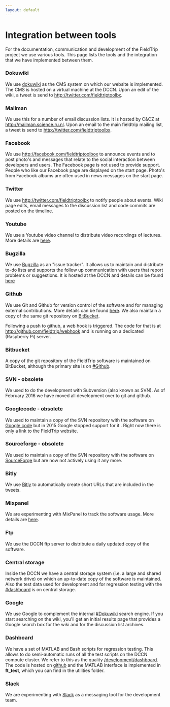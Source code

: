 ```yaml
---
layout: default
---
```


# Integration between tools

For the documentation, communication and development of the FieldTrip project we use various tools. This page lists the tools and the integration that we have implemented between them.


### Dokuwiki

We use [dokuwiki](http://dokuwiki.org/) as the CMS system on which our website is implemented. The CMS is hosted on a virtual machine at the DCCN. Upon an edit of the wiki, a tweet is send to http://twitter.com/fieldtriptoolbx.

### Mailman

We use this for a number of email discussion lists. It is hosted by C&CZ at http://mailman.science.ru.nl. Upon an email to the main fieldtrip mailing list, a tweet is send to http://twitter.com/fieldtriptoolbx.

### Facebook

We use http://facebook.com/fieldtriptoolbox to announce events and to post photo's and messages that relate to the social interaction between developers and users. The Facebook page is not used to provide support. People who like our Facebook page are displayed on the start page. Photo's from Facebook albums are often used in news messages on the start page.

### Twitter

We use http://twitter.com/fieldtriptoolbx to notify people about events. Wiki page edits, email messages to the discussion list and code commits are posted on the timeline.

### Youtube

We use a Youtube video channel to distribute video recordings of lectures. More details are [here](/video).

### Bugzilla

We use [Bugzilla](http://www.bugzilla.org) as an "issue tracker". It allows us to maintain and distribute to-do lists and supports the follow up communication with users that report problems or suggestions. It is hosted at the DCCN and details can be found [here](/bugzilla)

### Github

We use Git and Github for version control of the software and for managing external contributions.  More details can be found [here](/development/git). We also maintain a copy of the same git repository on [BitBucket](/#bitbucket).

Following a push to github, a web hook is triggered. The code for that is at http://github.com/fieldtrip/webhook and is running on a dedicated (Raspberry Pi) server. 

### Bitbucket

A copy of the git repository of the FieldTrip software is maintained on BitBucket, although the primary site is on [#Github](/#Github).

### SVN - obsolete

We used to do the development with Subversion (also known as SVN). As of February 2016 we have moved all development over to git and github. 

### Googlecode - obsolete

We used to maintain a copy of the SVN repository with the software on [Google code](http://code.google.com/p/fieldtrip) but in 2015 Google stopped support for it . Right now there is only a link to the FieldTrip website.

### Sourceforge - obsolete

We used to maintain a copy of the SVN repository with the software on [SourceForge](https://sourceforge.net/projects/fieldtrip/) but are now not actively using it any more.

### Bitly

We use [Bitly](https://bitly.com) to automatically create short URLs that are included in the tweets. 
### Mixpanel

We are experimenting with MixPanel to track the software usage. More details are [here](/faq/tracking).

### Ftp

We use the DCCN ftp server to distribute a daily updated copy of the software.

### Central storage

Inside the DCCN we have a central storage system (i.e. a large and shared network drive) on which an up-to-date copy of the software is maintained. Also the test data used for development and for regression testing with the [#dashboard](/#dashboard) is on central storage.
### Google

We use Google to complement the internal [#Dokuwiki](/#Dokuwiki) search engine. If you start searching on the wiki, you'll get an initial results page that provides a Google search box for the wiki and for the discussion list archives. 

### Dashboard

We have a set of MATLAB and Bash scripts for regression testing. This allows to do semi-automatic runs of all the test scripts on the DCCN compute cluster. We refer to this as the quality [/development/dashboard](/development/dashboard). The code is hosted on [github](https://github.com/fieldtrip/dashboard) and the MATLAB interface is implemented in **ft_test**, which you can find in the utilities folder.
### Slack

We are experimenting with [Slack](https://slack.com) as a messaging tool for the development team.
